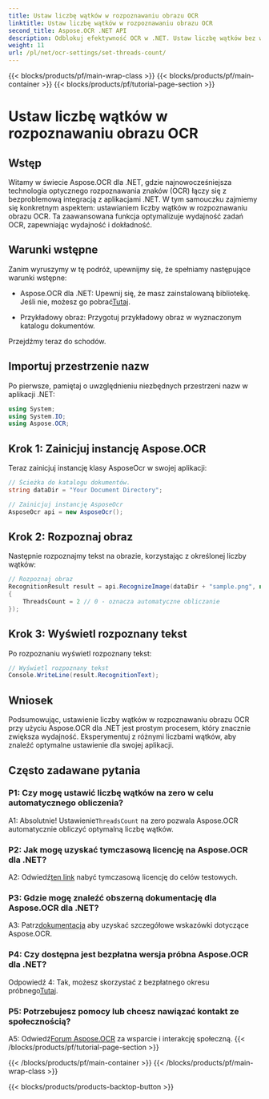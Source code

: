 ```yaml
---
title: Ustaw liczbę wątków w rozpoznawaniu obrazu OCR
linktitle: Ustaw liczbę wątków w rozpoznawaniu obrazu OCR
second_title: Aspose.OCR .NET API
description: Odblokuj efektywność OCR w .NET. Ustaw liczbę wątków bez wysiłku dzięki Aspose.OCR. Zwiększ dokładność i szybkość.
weight: 11
url: /pl/net/ocr-settings/set-threads-count/
---
```


{{< blocks/products/pf/main-wrap-class >}}
{{< blocks/products/pf/main-container >}}
{{< blocks/products/pf/tutorial-page-section >}}

# Ustaw liczbę wątków w rozpoznawaniu obrazu OCR

## Wstęp

Witamy w świecie Aspose.OCR dla .NET, gdzie najnowocześniejsza technologia optycznego rozpoznawania znaków (OCR) łączy się z bezproblemową integracją z aplikacjami .NET. W tym samouczku zajmiemy się konkretnym aspektem: ustawianiem liczby wątków w rozpoznawaniu obrazu OCR. Ta zaawansowana funkcja optymalizuje wydajność zadań OCR, zapewniając wydajność i dokładność.

## Warunki wstępne

Zanim wyruszymy w tę podróż, upewnijmy się, że spełniamy następujące warunki wstępne:

-  Aspose.OCR dla .NET: Upewnij się, że masz zainstalowaną bibliotekę. Jeśli nie, możesz go pobrać[Tutaj](https://releases.aspose.com/ocr/net/).

- Przykładowy obraz: Przygotuj przykładowy obraz w wyznaczonym katalogu dokumentów.

Przejdźmy teraz do schodów.

## Importuj przestrzenie nazw

Po pierwsze, pamiętaj o uwzględnieniu niezbędnych przestrzeni nazw w aplikacji .NET:

```csharp
using System;
using System.IO;
using Aspose.OCR;
```

## Krok 1: Zainicjuj instancję Aspose.OCR

Teraz zainicjuj instancję klasy AsposeOcr w swojej aplikacji:

```csharp
// Ścieżka do katalogu dokumentów.
string dataDir = "Your Document Directory";

// Zainicjuj instancję AsposeOcr
AsposeOcr api = new AsposeOcr();
```

## Krok 2: Rozpoznaj obraz

Następnie rozpoznajmy tekst na obrazie, korzystając z określonej liczby wątków:

```csharp
// Rozpoznaj obraz
RecognitionResult result = api.RecognizeImage(dataDir + "sample.png", new RecognitionSettings
{
    ThreadsCount = 2 // 0 - oznacza automatyczne obliczanie
});
```

## Krok 3: Wyświetl rozpoznany tekst

Po rozpoznaniu wyświetl rozpoznany tekst:

```csharp
// Wyświetl rozpoznany tekst
Console.WriteLine(result.RecognitionText);
```

## Wniosek

Podsumowując, ustawienie liczby wątków w rozpoznawaniu obrazu OCR przy użyciu Aspose.OCR dla .NET jest prostym procesem, który znacznie zwiększa wydajność. Eksperymentuj z różnymi liczbami wątków, aby znaleźć optymalne ustawienie dla swojej aplikacji.

## Często zadawane pytania

### P1: Czy mogę ustawić liczbę wątków na zero w celu automatycznego obliczenia?

 A1: Absolutnie! Ustawienie`ThreadsCount` na zero pozwala Aspose.OCR automatycznie obliczyć optymalną liczbę wątków.

### P2: Jak mogę uzyskać tymczasową licencję na Aspose.OCR dla .NET?

 A2: Odwiedź[ten link](https://purchase.aspose.com/temporary-license/) nabyć tymczasową licencję do celów testowych.

### P3: Gdzie mogę znaleźć obszerną dokumentację dla Aspose.OCR dla .NET?

 A3: Patrz[dokumentacja](https://reference.aspose.com/ocr/net/) aby uzyskać szczegółowe wskazówki dotyczące Aspose.OCR.

### P4: Czy dostępna jest bezpłatna wersja próbna Aspose.OCR dla .NET?

 Odpowiedź 4: Tak, możesz skorzystać z bezpłatnego okresu próbnego[Tutaj](https://releases.aspose.com/).

### P5: Potrzebujesz pomocy lub chcesz nawiązać kontakt ze społecznością?

 A5: Odwiedź[Forum Aspose.OCR](https://forum.aspose.com/c/ocr/16) za wsparcie i interakcję społeczną.
{{< /blocks/products/pf/tutorial-page-section >}}

{{< /blocks/products/pf/main-container >}}
{{< /blocks/products/pf/main-wrap-class >}}

{{< blocks/products/products-backtop-button >}}
